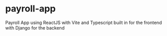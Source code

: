 # payroll-app
Payroll App using ReactJS with Vite and Typescript built in for the frontend with Django for the backend
